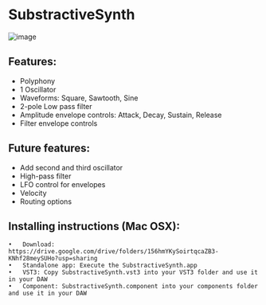 # SubstractiveSynth

![image](https://user-images.githubusercontent.com/66480309/148684590-d927e731-9bfb-4932-aa39-d604af2b40ef.png)
 
## Features:
 - Polyphony
 - 1 Oscillator
 - Waveforms: Square, Sawtooth, Sine
 - 2-pole Low pass filter
 - Amplitude envelope controls: Attack, Decay, Sustain, Release
 - Filter envelope controls
 
 ## Future features:
 - Add second and third oscillator
 - High-pass filter
 - LFO control for envelopes
 - Velocity
 - Routing options

## Installing instructions (Mac OSX):

	•	Download: https://drive.google.com/drive/folders/156hmYKySoirtqcaZB3-KNhf28meySUHo?usp=sharing
	•	Standalone app: Execute the SubstractiveSynth.app
	•	VST3: Copy SubstractiveSynth.vst3 into your VST3 folder and use it in your DAW
	•	Component: SubstractiveSynth.component into your components folder and use it in your DAW
